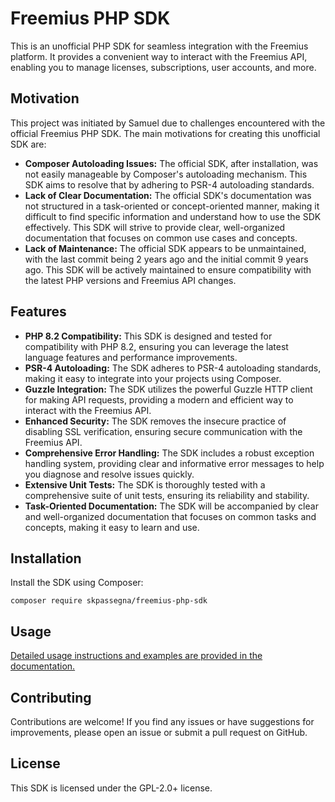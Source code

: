 # Freemius PHP SDK

This is an unofficial PHP SDK for seamless integration with the Freemius platform. It provides a convenient way to interact with the Freemius API, enabling you to manage licenses, subscriptions, user accounts, and more.

## Motivation

This project was initiated by Samuel due to challenges encountered with the official Freemius PHP SDK. The main motivations for creating this unofficial SDK are:

- **Composer Autoloading Issues:** The official SDK, after installation, was not easily manageable by Composer's autoloading mechanism. This SDK aims to resolve that by adhering to PSR-4 autoloading standards.
- **Lack of Clear Documentation:** The official SDK's documentation was not structured in a task-oriented or concept-oriented manner, making it difficult to find specific information and understand how to use the SDK effectively. This SDK will strive to provide clear, well-organized documentation that focuses on common use cases and concepts.
- **Lack of Maintenance:** The official SDK appears to be unmaintained, with the last commit being 2 years ago and the initial commit 9 years ago. This SDK will be actively maintained to ensure compatibility with the latest PHP versions and Freemius API changes.

## Features

- **PHP 8.2 Compatibility:** This SDK is designed and tested for compatibility with PHP 8.2, ensuring you can leverage the latest language features and performance improvements.
- **PSR-4 Autoloading:** The SDK adheres to PSR-4 autoloading standards, making it easy to integrate into your projects using Composer.
- **Guzzle Integration:** The SDK utilizes the powerful Guzzle HTTP client for making API requests, providing a modern and efficient way to interact with the Freemius API.
- **Enhanced Security:** The SDK removes the insecure practice of disabling SSL verification, ensuring secure communication with the Freemius API.
- **Comprehensive Error Handling:** The SDK includes a robust exception handling system, providing clear and informative error messages to help you diagnose and resolve issues quickly.
- **Extensive Unit Tests:** The SDK is thoroughly tested with a comprehensive suite of unit tests, ensuring its reliability and stability.
- **Task-Oriented Documentation:** The SDK will be accompanied by clear and well-organized documentation that focuses on common tasks and concepts, making it easy to learn and use.

## Installation

Install the SDK using Composer:

```
composer require skpassegna/freemius-php-sdk
```

## Usage

[Detailed usage instructions and examples are provided in the documentation.](https://github.com/skpassegna/freemius-php-sdk/wiki)

## Contributing

Contributions are welcome! If you find any issues or have suggestions for improvements, please open an issue or submit a pull request on GitHub.

## License

This SDK is licensed under the GPL-2.0+ license. 